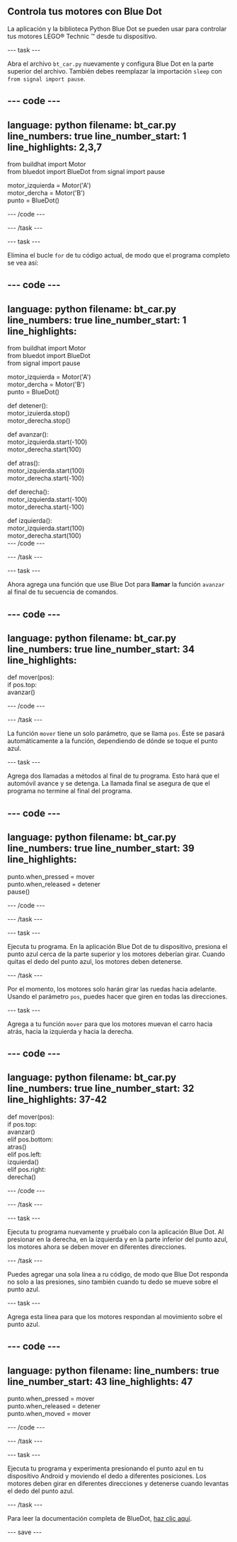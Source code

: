 ## Controla tus motores con Blue Dot

La aplicación y la biblioteca Python Blue Dot se pueden usar para controlar tus motores LEGO® Technic ™ desde tu dispositivo.

--- task ---

Abra el archivo `bt_car.py` nuevamente y configura Blue Dot en la parte superior del archivo. También debes reemplazar la importación `sleep` con `from signal import pause`.

--- code ---
---
language: python 
filename: bt_car.py 
line_numbers: true 
line_number_start: 1
line_highlights: 2,3,7
---

from buildhat import Motor    
from bluedot import BlueDot 
from signal import pause

motor_izquierda = Motor('A')     
motor_dercha = Motor('B')     
punto = BlueDot()

--- /code ---

--- /task ---

--- task ---

Elimina el bucle `for` de tu código actual, de modo que el programa completo se vea así:

--- code ---
---
language: python 
filename: bt_car.py 
line_numbers: true 
line_number_start: 1
line_highlights:
---

from buildhat import Motor    
from bluedot import BlueDot     
from signal import pause

motor_izquierda = Motor('A')     
motor_dercha = Motor('B')     
punto = BlueDot()


def detener():     
    motor_izuierda.stop()     
    motor_derecha.stop()


def avanzar():     
    motor_izquierda.start(-100)     
    motor_derecha.start(100)


def atras():     
    motor_izquierda.start(100)     
    motor_derecha.start(-100)


def derecha():     
    motor_izquierda.start(-100)     
    motor_derecha.start(-100)


def izquierda():     
    motor_izquierda.start(100)     
    motor_derecha.start(100)     
--- /code ---

--- /task ---

--- task ---

Ahora agrega una función que use Blue Dot para **llamar** la función `avanzar` al final de tu secuencia de comandos.

--- code ---
---
language: python 
filename: bt_car.py 
line_numbers: true 
line_number_start: 34
line_highlights:
---

def mover(pos):     
    if pos.top:     
        avanzar()

--- /code ---

--- /task ---

La función `mover` tiene un solo parámetro, que se llama `pos`. Éste se pasará automáticamente a la función, dependiendo de dónde se toque el punto azul.

--- task ---

Agrega dos llamadas a métodos al final de tu programa. Esto hará que el automóvil avance y se detenga. La llamada final se asegura de que el programa no termine al final del programa.

--- code ---
---
language: python 
filename: bt_car.py 
line_numbers: true 
line_number_start: 39
line_highlights:
---

punto.when_pressed = mover    
punto.when_released = detener   
pause()

--- /code ---

--- /task ---

--- task ---

Ejecuta tu programa. En la aplicación Blue Dot de tu dispositivo, presiona el punto azul cerca de la parte superior y los motores deberían girar. Cuando quitas el dedo del punto azul, los motores deben detenerse.

--- /task ---

Por el momento, los motores solo harán girar las ruedas hacia adelante. Usando el parámetro `pos`, puedes hacer que giren en todas las direcciones.

--- task ---

Agrega a tu función `mover` para que los motores muevan el carro hacia atrás, hacia la izquierda y hacia la derecha.

--- code ---
---
language: python 
filename: bt_car.py 
line_numbers: true 
line_number_start: 32
line_highlights: 37-42
---


def mover(pos):    
    if pos.top:    
        avanzar()    
    elif pos.bottom:    
        atras()    
    elif pos.left:    
        izquierda()     
    elif pos.right:    
        derecha()


--- /code ---

--- /task ---

--- task ---

Ejecuta tu programa nuevamente y pruébalo con la aplicación Blue Dot. Al presionar en la derecha, en la izquierda y en la parte inferior del punto azul, los motores ahora se deben mover en diferentes direcciones.

--- /task ---

Puedes agregar una sola línea a ru código, de modo que Blue Dot responda no solo a las presiones, sino también cuando tu dedo se mueve sobre el punto azul.

--- task ---

Agrega esta línea para que los motores respondan al movimiento sobre el punto azul.

--- code ---
---
language: python 
filename: 
line_numbers: true 
line_number_start: 43
line_highlights: 47
---


punto.when_pressed = mover    
punto.when_released = detener    
punto.when_moved = mover

--- /code ---

--- /task ---

--- task ---

Ejecuta tu programa y experimenta presionando el punto azul en tu dispositivo Android y moviendo el dedo a diferentes posiciones. Los motores deben girar en diferentes direcciones y detenerse cuando levantas el dedo del punto azul.

--- /task ---

Para leer la documentación completa de BlueDot, [haz clic aquí](https://bluedot.readthedocs.io/es-ES/latest/).

--- save ---
